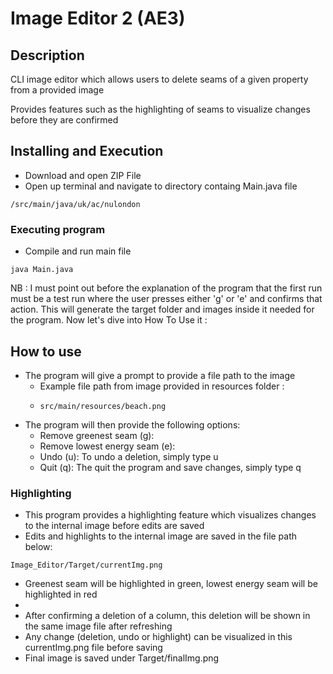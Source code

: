 # Image Editor 2 (AE3)

## Description

CLI image editor which allows users to delete seams of a given property from a provided image 

Provides features such as the highlighting of seams to visualize changes before they are confirmed  


## Installing and Execution 

* Download and open ZIP File
* Open up terminal and navigate to directory containg Main.java file

```
/src/main/java/uk/ac/nulondon
```

### Executing program

* Compile and run main file 
```
java Main.java
```


NB : I must point out before the explanation of the program that the first run must be a test run where the user presses either 'g' or 'e' and confirms that action. This will generate the target folder and images inside it needed for the program. Now let's dive into How To Use it :
## How to use 

* The program will give a prompt to provide a file path to the image 
  * Example file path from image provided in resources folder : 
  * ```
    src/main/resources/beach.png
    ```
* The program will then provide the following options: 
  * Remove greenest seam (g): 
  * Remove lowest energy seam (e): 
  * Undo (u): To undo a deletion, simply type u 
  * Quit (q): The quit the program and save changes, simply type q 

### Highlighting 
* This program provides a highlighting feature which visualizes changes to the internal image before edits are saved
* Edits and highlights to the internal image are saved in the file path below: 
```
Image_Editor/Target/currentImg.png 
```
* Greenest seam will be highlighted in green, lowest energy seam will be highlighted in red
* 
* After confirming a deletion of a column, this deletion will be shown in the same image file after refreshing 
* Any change (deletion, undo or highlight) can be visualized in this currentImg.png file before saving
* Final image is saved under Target/finalImg.png
